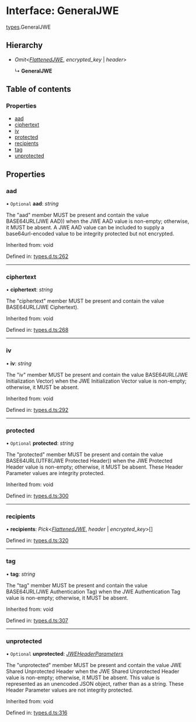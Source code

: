 # Interface: GeneralJWE

[types](../modules/types.md).GeneralJWE

## Hierarchy

* *Omit*<[*FlattenedJWE*](types.flattenedjwe.md), *encrypted_key* \| *header*\>

  ↳ **GeneralJWE**

## Table of contents

### Properties

- [aad](types.generaljwe.md#aad)
- [ciphertext](types.generaljwe.md#ciphertext)
- [iv](types.generaljwe.md#iv)
- [protected](types.generaljwe.md#protected)
- [recipients](types.generaljwe.md#recipients)
- [tag](types.generaljwe.md#tag)
- [unprotected](types.generaljwe.md#unprotected)

## Properties

### aad

• `Optional` **aad**: *string*

The "aad" member MUST be present and contain the value
BASE64URL(JWE AAD)) when the JWE AAD value is non-empty;
otherwise, it MUST be absent.  A JWE AAD value can be included to
supply a base64url-encoded value to be integrity protected but not
encrypted.

Inherited from: void

Defined in: [types.d.ts:262](https://github.com/panva/jose/blob/v3.10.0/src/types.d.ts#L262)

___

### ciphertext

• **ciphertext**: *string*

The "ciphertext" member MUST be present and contain the value
BASE64URL(JWE Ciphertext).

Inherited from: void

Defined in: [types.d.ts:268](https://github.com/panva/jose/blob/v3.10.0/src/types.d.ts#L268)

___

### iv

• **iv**: *string*

The "iv" member MUST be present and contain the value
BASE64URL(JWE Initialization Vector) when the JWE Initialization
Vector value is non-empty; otherwise, it MUST be absent.

Inherited from: void

Defined in: [types.d.ts:292](https://github.com/panva/jose/blob/v3.10.0/src/types.d.ts#L292)

___

### protected

• `Optional` **protected**: *string*

The "protected" member MUST be present and contain the value
BASE64URL(UTF8(JWE Protected Header)) when the JWE Protected
Header value is non-empty; otherwise, it MUST be absent.  These
Header Parameter values are integrity protected.

Inherited from: void

Defined in: [types.d.ts:300](https://github.com/panva/jose/blob/v3.10.0/src/types.d.ts#L300)

___

### recipients

• **recipients**: *Pick*<[*FlattenedJWE*](types.flattenedjwe.md), *header* \| *encrypted_key*\>[]

Defined in: [types.d.ts:320](https://github.com/panva/jose/blob/v3.10.0/src/types.d.ts#L320)

___

### tag

• **tag**: *string*

The "tag" member MUST be present and contain the value
BASE64URL(JWE Authentication Tag) when the JWE Authentication Tag
value is non-empty; otherwise, it MUST be absent.

Inherited from: void

Defined in: [types.d.ts:307](https://github.com/panva/jose/blob/v3.10.0/src/types.d.ts#L307)

___

### unprotected

• `Optional` **unprotected**: [*JWEHeaderParameters*](types.jweheaderparameters.md)

The "unprotected" member MUST be present and contain the value JWE
Shared Unprotected Header when the JWE Shared Unprotected Header
value is non-empty; otherwise, it MUST be absent.  This value is
represented as an unencoded JSON object, rather than as a string.
These Header Parameter values are not integrity protected.

Inherited from: void

Defined in: [types.d.ts:316](https://github.com/panva/jose/blob/v3.10.0/src/types.d.ts#L316)
